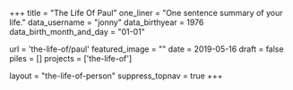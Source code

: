 +++
title     			= "The Life Of Paul"
one_liner 			= "One sentence summary of your life."
data_username		= "jonny"
data_birthyear  = 1976
data_birth_month_and_day = "01-01"

url 		  			= 'the-life-of/paul'
featured_image 	= ""
date 						= 2019-05-16
draft 					= false
piles 					= []
projects 				= ['the-life-of']

layout 					= "the-life-of-person"
suppress_topnav = true
+++
